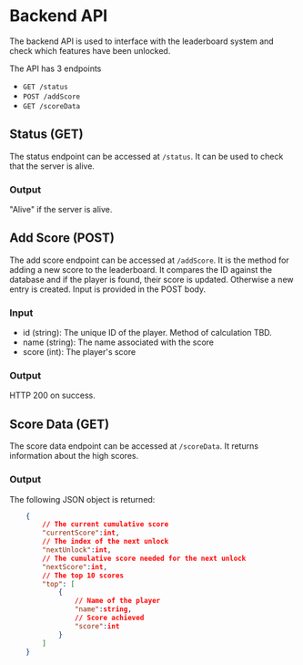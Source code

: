 # Backend API
The backend API is used to interface with the leaderboard system and check which features have been unlocked.

The API has 3 endpoints
- `GET /status`
- `POST /addScore`
- `GET /scoreData`

## Status (GET)
The status endpoint can be accessed at `/status`. It can be used to check that the server is alive.
### Output
"Alive" if the server is alive.

## Add Score (POST)
The add score endpoint can be accessed at `/addScore`. It is the method for adding a new score to the leaderboard. It compares the ID against the database and if the player is found, their score is updated. Otherwise a new entry is created. Input is provided in the POST body.
### Input
- id (string): The unique ID of the player. Method of calculation TBD.
- name (string): The name associated with the score
- score (int): The player's score
### Output
HTTP 200 on success.

## Score Data (GET)
The score data endpoint can be accessed at `/scoreData`. It returns information about the high scores.

### Output
The following JSON object is returned:
```JSON
    {
        // The current cumulative score
        "currentScore":int,
        // The index of the next unlock
        "nextUnlock":int,
        // The cumulative score needed for the next unlock
        "nextScore":int,
        // The top 10 scores
        "top": [
            {
                // Name of the player
                "name":string,
                // Score achieved
                "score":int
            }
        ]
    }

```
